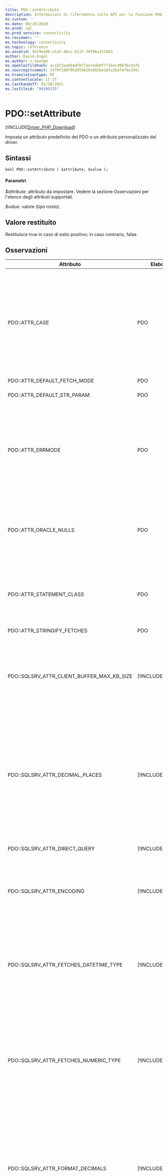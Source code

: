 ```yaml
---
title: PDO::setAttribute
description: Informazioni di riferimento sulle API per la funzione PDO::setAttribute nel driver Microsoft PDO_SQLSRV per PHP per SQL Server.
ms.custom: ''
ms.date: 08/10/2020
ms.prod: sql
ms.prod_service: connectivity
ms.reviewer: ''
ms.technology: connectivity
ms.topic: reference
ms.assetid: 56f9ee96-e1d2-46cc-b137-38f06a251863
author: David-Engel
ms.author: v-daenge
ms.openlocfilehash: ac1b72ea564df077ae7edb0f771becd9b76cda7b
ms.sourcegitcommit: 33f0f190f962059826e002be165a2bef4f9e350c
ms.translationtype: MT
ms.contentlocale: it-IT
ms.lasthandoff: 01/30/2021
ms.locfileid: "99195235"
---
```

# <a name="pdosetattribute"></a>PDO::setAttribute
[!INCLUDE[Driver_PHP_Download](../../includes/driver_php_download.md)]

Imposta un attributo predefinito del PDO o un attributo personalizzato del driver.  
  
## <a name="syntax"></a>Sintassi  
  
```
bool PDO::setAttribute ( $attribute, $value );  
```  
  
#### <a name="parameters"></a>Parametri  
*$attribute*: attributo da impostare. Vedere la sezione Osservazioni per l'elenco degli attributi supportati.  
  
*$value*: valore (tipo misto).  
  
## <a name="return-value"></a>Valore restituito  
Restituisce true in caso di esito positivo; in caso contrario, false.  
  
## <a name="remarks"></a>Osservazioni  
  
|Attributo|Elaborato da|Valori supportati|Descrizione|  
|-------------|----------------|--------------------|---------------|  
|PDO::ATTR_CASE|PDO|PDO::CASE_LOWER<br /><br />PDO::CASE_NATURAL<br /><br />PDO::CASE_UPPER|Consente di specificare se i nomi delle colonne sono in lettere maiuscole o minuscole.<br /><br />PDO::CASE_LOWER fa sì che i nomi delle colonne siano in lettere minuscole.<br /><br />PDO::CASE_NATURAL (impostazione predefinita) consente di visualizzare i nomi delle colonne così come vengono restituiti dal database.<br /><br />PDO::CASE_UPPER fa sì che i nomi delle colonne siano in lettere maiuscole.<br /><br />Questo attributo può essere impostato usando PDO::setAttribute.|  
|PDO::ATTR_DEFAULT_FETCH_MODE|PDO|Vedere la documentazione del PDO.|Vedere la documentazione del PDO.|  
|PDO::ATTR_DEFAULT_STR_PARAM|PDO|PDO::PARAM_STR_CHAR<br /><br />PDO::PARAM_STR_NATL|Per altre informazioni, vedere gli esempi in [PDO::quote](../../connect/php/pdo-quote.md).|
|PDO::ATTR_ERRMODE|PDO|PDO::ERRMODE_SILENT<br /><br />PDO::ERRMODE_WARNING<br /><br />PDO::ERRMODE_EXCEPTION|Consente di specificare come il driver segnala gli errori.<br /><br />PDO::ERRMODE_SILENT (predefinito) imposta i codici di errore e le informazioni.<br /><br />PDO::ERRMODE_WARNING genera E_WARNING.<br /><br />PDO::ERRMODE_EXCEPTION causa la generazione di un'eccezione.<br /><br />Questo attributo può essere impostato usando PDO::setAttribute.|  
|PDO::ATTR_ORACLE_NULLS|PDO|Vedere la documentazione del PDO.|Consente di specificare come devono essere restituiti i valori Null.<br /><br />PDO::NULL_NATURAL non esegue alcuna conversione.<br /><br />PDO::NULL_EMPTY_STRING converte una stringa vuota in valore Null.<br /><br />PDO::NULL_TO_STRING converte il valore Null in una stringa vuota.|  
|PDO::ATTR_STATEMENT_CLASS|PDO|Vedere la documentazione del PDO.|Consente di impostare la classe di istruzione fornita dall'utente derivata da PDOStatement.<br /><br />Richiede `array(string classname, array(mixed constructor_args))`.<br /><br />Per altre informazioni, vedere la documentazione del PDO.|  
|PDO::ATTR_STRINGIFY_FETCHES|PDO|true o false|Consente di convertire i valori numerici in stringhe durante il recupero di dati.|  
|PDO::SQLSRV_ATTR_CLIENT_BUFFER_MAX_KB_SIZE|[!INCLUDE[ssDriverPHP](../../includes/ssdriverphp_md.md)]|1 per il limite di memoria PHP.|Imposta le dimensioni del buffer contenente il set di risultati per un cursore sul lato client.<br /><br />Il valore predefinito è 10240 KB, se non viene specificato nel file php.ini.<br /><br />Lo zero e i numeri negativi non sono consentiti.<br /><br />Per altre informazioni sulle query, vedere [Tipi di cursore &#40;PDO_SQLSRV Driver&#41;](../../connect/php/cursor-types-pdo-sqlsrv-driver.md).|  
|PDO::SQLSRV_ATTR_DECIMAL_PLACES|[!INCLUDE[ssDriverPHP](../../includes/ssdriverphp_md.md)]|Numero intero compreso tra 0 e 4 inclusi|Specifica il numero di posizioni decimali per la formattazione dei valori money recuperati.<br /><br />Qualsiasi numero intero negativo o valore maggiore di 4 verrà ignorato.<br /><br />Questa opzione funziona solo quando PDO::SQLSRV_ATTR_FORMAT_DECIMALS è true.<br /><br />Questa opzione può anche essere impostata a livello di istruzione. In questo caso, l'opzione a livello di istruzione eseguirà l'override di questa opzione.<br /><br />Per altre informazioni, vedere [Formattazione di stringhe decimali e valori money (driver PDO_SQLSRV)](../../connect/php/formatting-decimals-pdo-sqlsrv-driver.md).|
|PDO::SQLSRV_ATTR_DIRECT_QUERY|[!INCLUDE[ssDriverPHP](../../includes/ssdriverphp_md.md)]|true o false|Specifica l'esecuzione di query diretta o preparata. Per altre informazioni, vedere [Esecuzione di istruzioni diretta e preparata nel driver PDO_SQLSRV](../../connect/php/direct-statement-execution-prepared-statement-execution-pdo-sqlsrv-driver.md).|  
|PDO::SQLSRV_ATTR_ENCODING|[!INCLUDE[ssDriverPHP](../../includes/ssdriverphp_md.md)]|PDO::SQLSRV_ENCODING_UTF8<br /><br />PDO::SQLSRV_ENCODING_SYSTEM.|Consente di impostare la codifica del set di caratteri usato dal driver per comunicare con il server.<br /><br />PDO::SQLSRV_ENCODING_BINARY non è supportato.<br /><br />Il valore predefinito è PDO::SQLSRV_ENCODING_UTF8.|  
|PDO::SQLSRV_ATTR_FETCHES_DATETIME_TYPE|[!INCLUDE[ssDriverPHP](../../includes/ssdriverphp_md.md)]|true o false|Specifica se recuperare i tipi di data e ora come oggetti [DateTime PHP](http://php.net/manual/en/class.datetime.php). Se false, il comportamento predefinito è restituirli come stringhe.<br /><br />Questa opzione può anche essere impostata a livello di istruzione. In questo caso, l'opzione a livello di istruzione eseguirà l'override di questa opzione.<br /><br />Per altre informazioni, vedere [Procedura: Recuperare i tipi di data e ora come oggetti DateTime PHP usando il driver PDO_SQLSRV](../../connect/php/how-to-retrieve-datetime-objects-using-pdo-sqlsrv-driver.md).|  
|PDO::SQLSRV_ATTR_FETCHES_NUMERIC_TYPE|[!INCLUDE[ssDriverPHP](../../includes/ssdriverphp_md.md)]|true o false|Gestisce i recuperi numerici dalle colonne con tipi SQL numerici (bit, integer, smallint, tinyint, float o real).<br /><br />Quando il flag dell'opzione di connessione ATTR_STRINGIFY_FETCHES è attivato, il valore restituito è una stringa, anche quando è attivato SQLSRV_ATTR_FETCHES_NUMERIC_TYPE.<br /><br />Quando il tipo PDO restituito nella colonna di associazione è PDO_PARAM_INT, il valore restituito da una colonna integer è un valore int anche se SQLSRV_ATTR_FETCHES_NUMERIC_TYPE è disattivato.|  
|PDO::SQLSRV_ATTR_FORMAT_DECIMALS|[!INCLUDE[ssDriverPHP](../../includes/ssdriverphp_md.md)]|true o false|Specifica se aggiungere zeri iniziali alle stringhe decimali quando appropriato. Se impostata, questa opzione abilita l'opzione PDO::SQLSRV_ATTR_DECIMAL_PLACES per la formattazione dei tipi money. Se false, viene usato il comportamento predefinito di restituire la precisione esatta e di omettere gli zeri iniziali per valori inferiori a 1.<br /><br />Questa opzione può anche essere impostata a livello di istruzione. In questo caso, l'opzione a livello di istruzione eseguirà l'override di questa opzione.<br /><br />Per altre informazioni, vedere [Formattazione di stringhe decimali e valori money (driver PDO_SQLSRV)](../../connect/php/formatting-decimals-pdo-sqlsrv-driver.md).| 
|PDO::SQLSRV_ATTR_QUERY_TIMEOUT|[!INCLUDE[ssDriverPHP](../../includes/ssdriverphp_md.md)]|numero intero|Imposta il timeout in secondi della query.<br /><br />Il valore predefinito è 0, vale a dire che il driver attende i risultati per un periodo illimitato.<br /><br />I numeri negativi non sono consentiti.|  
  
Il PDO elabora alcuni attributi predefiniti e richiede al driver di elaborare gli altri. Tutti gli attributi personalizzati e le opzioni di connessione vengono elaborati dal driver. Eventuali attributi, opzioni di connessione o valori non supportati vengono segnalati in base all'impostazione di PDO::ATTR_ERRMODE.  
  
Nella versione 2.0 dei [!INCLUDE[ssDriverPHP](../../includes/ssdriverphp_md.md)]è stato aggiunto il supporto per PDO.  
  
## <a name="example"></a>Esempio  
In questo esempio viene illustrato come impostare l'attributo PDO::ATTR_ERRMODE.  
  
```  
<?php  
   $database = "AdventureWorks";  
   $conn = new PDO( "sqlsrv:server=(local) ; Database = $database", "", "");  
  
   $attributes1 = array( "ERRMODE" );  
   foreach ( $attributes1 as $val ) {  
      echo "PDO::ATTR_$val: ";  
      var_dump ($conn->getAttribute( constant( "PDO::ATTR_$val" ) ));  
   }  
  
   $conn->setAttribute( PDO::ATTR_ERRMODE, PDO::ERRMODE_EXCEPTION );  
  
   $attributes1 = array( "ERRMODE" );  
   foreach ( $attributes1 as $val ) {  
      echo "PDO::ATTR_$val: ";  
      var_dump ($conn->getAttribute( constant( "PDO::ATTR_$val" ) ));  
   }  
?>  
```  
  
## <a name="see-also"></a>Vedere anche  
[Classe PDO](../../connect/php/pdo-class.md)

[PDO](https://php.net/manual/book.pdo.php)  
  

